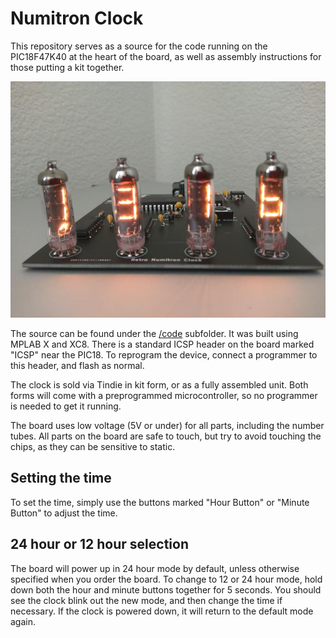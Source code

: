 # Numitron Clock
This repository serves as a source for the code running on the PIC18F47K40 at the
heart of the board, as well as assembly instructions for those putting a kit together.

![Clock](/images/clock.jpg)

The source can be found under the [/code](/code) subfolder. It was built using
MPLAB X and XC8. There is a standard ICSP header on the board marked "ICSP" near
the PIC18. To reprogram the device, connect a programmer to this header, and flash
as normal.

The clock is sold via Tindie in kit form, or as a fully assembled unit. Both forms
will come with a preprogrammed microcontroller, so no programmer is needed to get
it running.

The board uses low voltage (5V or under) for all parts, including the number tubes.
All parts on the board are safe to touch, but try to avoid touching the chips, as
they can be sensitive to static.

## Setting the time
To set the time, simply use the buttons marked "Hour Button" or "Minute Button" to
adjust the time.

## 24 hour or 12 hour selection
The board will power up in 24 hour mode by default, unless otherwise specified when
you order the board. To change to 12 or 24 hour mode, hold down both the hour and
minute buttons together for 5 seconds. You should see the clock blink out the new
mode, and then change the time if necessary. If the clock is powered down, it will
return to the default mode again.
